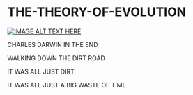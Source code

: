# THE-THEORY-OF-EVOLUTION



[![IMAGE ALT TEXT HERE](https://img.youtube.com/vi/XLbGhhpgVMc/0.jpg)](https://www.youtube.com/watch?v=XLbGhhpgVMc)

CHARLES DARWIN IN THE END

WALKING DOWN THE DIRT ROAD

IT WAS ALL JUST DIRT

IT WAS ALL JUST A BIG WASTE OF TIME

